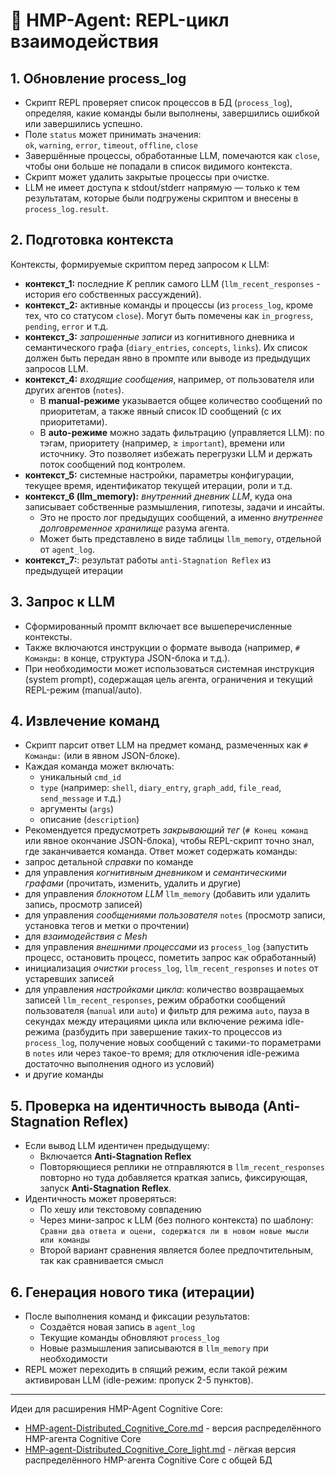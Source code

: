 # 🧠 HMP-Agent: REPL-цикл взаимодействия

## 1. Обновление process_log

- Скрипт REPL проверяет список процессов в БД (`process_log`), определяя, какие команды были выполнены, завершились ошибкой или завершились успешно.
- Поле `status` может принимать значения:  
  `ok`, `warning`, `error`, `timeout`, `offline`, `close`
- Завершённые процессы, обработанные LLM, помечаются как `close`, чтобы они больше не попадали в список видимого контекста.
- Скрипт может удалить закрытые процессы при очистке.
- LLM не имеет доступа к stdout/stderr напрямую — только к тем результатам, которые были подгружены скриптом и внесены в `process_log.result`.

## 2. Подготовка контекста

Контексты, формируемые скриптом перед запросом к LLM:

- **контекст_1:** последние *K* реплик самого LLM (`llm_recent_responses` - история его собственных рассуждений).
- **контекст_2:** активные команды и процессы (из `process_log`, кроме тех, что со статусом `close`). Могут быть помечены как `in_progress`, `pending`, `error` и т.д.
- **контекст_3:** *запрошенные записи* из когнитивного дневника и семантического графа (`diary_entries`, `concepts`, `links`). Их список должен быть передан явно в промпте или выводе из предыдущих запросов LLM.
- **контекст_4:** *входящие сообщения*, например, от пользователя или других агентов (`notes`).  
  - В **manual-режиме** указывается общее количество сообщений по приоритетам, а также явный список ID сообщений (с их приоритетами).
  - В **auto-режиме** можно задать фильтрацию (управляется LLM): по тэгам, приоритету (например, ≥ `important`), времени или источнику. Это позволяет избежать перегрузки LLM и держать поток сообщений под контролем.
- **контекст_5:** системные настройки, параметры конфигурации, текущее время, идентификатор текущей итерации, роли и т.д.
- **контекст_6 (llm_memory):** *внутренний дневник LLM*, куда она записывает собственные размышления, гипотезы, задачи и инсайты.  
  - Это не просто лог предыдущих сообщений, а именно *внутреннее долговременное хранилище* разума агента.
  - Может быть представлено в виде таблицы `llm_memory`, отдельной от `agent_log`.
- **контекст_7:**: результат работы `anti-Stagnation Reflex` из предыдущей итерации

## 3. Запрос к LLM

- Сформированный промпт включает все вышеперечисленные контексты.
- Также включаются инструкции о формате вывода (например, `# Команды:` в конце, структура JSON-блока и т.д.).
- При необходимости может использоваться системная инструкция (system prompt), содержащая цель агента, ограничения и текущий REPL-режим (manual/auto).

## 4. Извлечение команд

- Скрипт парсит ответ LLM на предмет команд, размеченных как `# Команды:` (или в явном JSON-блоке).
- Каждая команда может включать:
  - уникальный `cmd_id`
  - `type` (например: `shell`, `diary_entry`, `graph_add`, `file_read`, `send_message` и т.д.)
  - аргументы (`args`)
  - описание (`description`)
- Рекомендуется предусмотреть *закрывающий тег* (`# Конец команд` или явное окончание JSON-блока), чтобы REPL-скрипт точно знал, где заканчивается команда.
Ответ может содержать команды:
- запрос детальной *справки* по команде
- для управления *когнитивным дневником* и *семантическими графами* (прочитать, изменить, удалить и другие)
- для управления *блокнотом LLM* `llm_memory` (добавить или удалить запись, просмотр записей)
- для управления *сообщениями пользователя* `notes` (просмотр записи, установка тегов и метки о прочтении)
- для *взаимодействия с Mesh*
- для управления *внешними процессами* из `process_log` (запустить процесс, остановить процесс, пометить запрос как обработанный)
- инициализация *очистки* `process_log`, `llm_recent_responses` и  `notes` от устаревших записей
- для управления *настройками цикла*: количество возвращаемых записей `llm_recent_responses`, режим обработки сообщений пользователя (`manual` или `auto`) и фильтр для режима `auto`, пауза в секундах между итерациями цикла или включение режима idle-режима (разбудить при завершение таких-то процессов из `process_log`, получение новых сообщений с такими-то пораметрами в `notes` или через такое-то время; для отключения idle-режима достаточно выполнения одного из условий)
- и другие команды

## 5. Проверка на идентичность вывода (Anti-Stagnation Reflex)

- Если вывод LLM идентичен предыдущему:
  - Включается **Anti-Stagnation Reflex**
  - Повторяющиеся реплики не отправляются в `llm_recent_responses` повторно но туда добавляется краткая запись, фиксирующая, запуск **Anti-Stagnation Reflex**.
- Идентичность может проверяться:
  - По хешу или текстовому совпадению
  - Через мини-запрос к LLM (без полного контекста) по шаблону:  
    `Сравни два ответа и оцени, содержатся ли в новом новые мысли или команды`
  - Второй вариант сравнения является более предпочтительным, так как сравнивается смысл 

## 6. Генерация нового тика (итерации)

- После выполнения команд и фиксации результатов:
  - Создаётся новая запись в `agent_log`
  - Текущие команды обновляют `process_log`
  - Новые размышления записываются в `llm_memory` при необходимости
- REPL может переходить в спящий режим, если такой режим активирован LLM (idle-режим: пропуск 2-5 пунктов).

---

Идеи для расширения HMP-Agent Cognitive Core:
- [HMP-agent-Distributed_Cognitive_Core.md](HMP-agent-Distributed_Cognitive_Core.md) - версия распределённого HMP-агента Cognitive Core
- [HMP-agent-Distributed_Cognitive_Core_light.md](HMP-agent-Distributed_Cognitive_Core_light.md) - лёгкая версия распределённого HMP-агента Cognitive Core с общей БД
